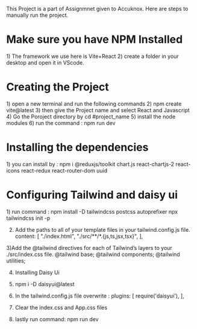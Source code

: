 This Project is a part of Assignmnet given to Accuknox.
Here are steps to manually run the project.
<h1> Make sure you have NPM Installed</h1>
1) The framework we use here is Vite+React
2) create a folder in your desktop and open it in VScode.

<h1>Creating the Project</h1>
1) open a new terminal and run the following commands
2) npm create vite@latest
3) then give the Project name and select React and Javascript
4) Go the Poroject directory by cd #project_name
5) install the node modules
6) run the command : npm run dev


<h1>Installing the dependencies</h1>
1) you can install by : npm i @reduxjs/toolkit chart.js react-chartjs-2 react-icons react-redux react-router-dom uuid


<h1>Configuring Tailwind and daisy ui </h1>
1) run command : npm install -D tailwindcss postcss autoprefixer npx tailwindcss init -p

2) Add the paths to all of your template files in your tailwind.config.js file.
 content: [
    "./index.html",
    "./src/**/*.{js,ts,jsx,tsx}",
  ],


3)Add the @tailwind directives for each of Tailwind’s layers to your ./src/index.css file.
@tailwind base;
@tailwind components;
@tailwind utilities;

4) Installing Daisy Ui
5) npm i -D daisyui@latest
6) In the tailwind.config.js file overwrite :
    plugins: [
    require('daisyui'),
  ],

7) Clear the index.css and App.css files
8) lastly run command: npm run dev
